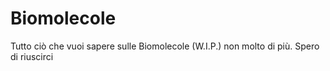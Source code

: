# Biomolecole
Tutto ciò che vuoi sapere sulle Biomolecole (W.I.P.)
non molto di più. Spero di riuscirci 
